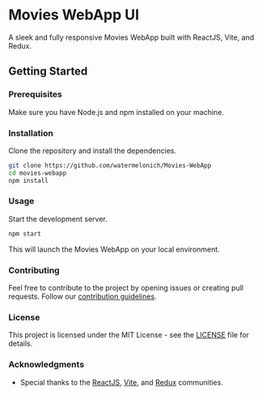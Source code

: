 # Movies WebApp UI

A sleek and fully responsive Movies WebApp built with ReactJS, Vite, and Redux.

## Getting Started

### Prerequisites

Make sure you have Node.js and npm installed on your machine.

### Installation

Clone the repository and install the dependencies.

```bash
git clone https://github.com/watermelonich/Movies-WebApp
cd movies-webapp
npm install
```

### Usage

Start the development server.

```bash
npm start
```

This will launch the Movies WebApp on your local environment.

### Contributing

Feel free to contribute to the project by opening issues or creating pull requests. Follow our [contribution guidelines](CONTRIBUTING.md).

### License

This project is licensed under the MIT License - see the [LICENSE](LICENSE) file for details.

### Acknowledgments

- Special thanks to the [ReactJS](https://reactjs.org/), [Vite](https://vitejs.dev/), and [Redux](https://redux.js.org/) communities.
